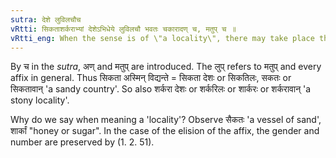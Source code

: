 ```yaml
---
sutra: देशे लुविलचौच
vRtti: सिकताशर्कराभ्यां देशेऽभिधेये लुविलचौ भवतः चकारादण् च, मतुप् च ॥
vRtti_eng: When the sense is of \"a locality\", there may take place the _lup_-elision of the affixes denoting _matup_ (with the preservation of the gender and number of the word), or there may be the affix ilach (इल), as well as _an_ and _matup_, after the words _sikata_ and _sarkara_.
---
```

By च in the _sutra_, अण् and मतुप् are introduced. The लुप् refers to मतुप् and every affix in general. Thus सिकता अस्मिन् विद्यन्ते = सिकता देशः or सिकतिलः, सकतः or सिकतावान् 'a sandy country'. So also शर्करा देशः or शर्करिलः or शार्करः or शर्करावान् 'a stony locality'.

Why do we say when meaning a 'locality'? Observe सैकतः 'a vessel of sand', शार्कां "honey or sugar". In the case of the elision of the affix, the gender and number are preserved by (1. 2. 51).
